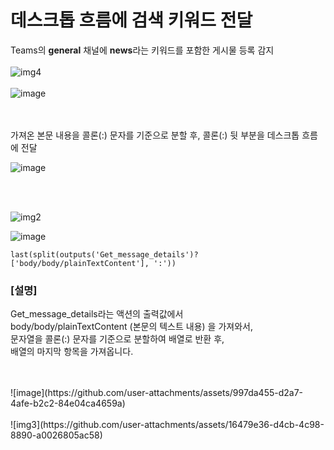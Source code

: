 # 데스크톱 흐름에 검색 키워드 전달

Teams의 **general** 채널에 **news**라는 키워드를 포함한 게시물 등록 감지 
<br>
<br>
![img4](https://github.com/user-attachments/assets/4c46bd81-8df6-4198-a161-83a497f18c19)
<br>
<br>
![image](https://github.com/user-attachments/assets/b746f7ad-55db-40df-a927-79dbd8cebdbd)

<br>
<br>
가져온 본문 내용을 콜론(:) 문자를 기준으로 분할 후, 콜론(:) 뒷 부분을 데스크톱 흐름에 전달

![image](https://github.com/user-attachments/assets/c64b901c-4111-464d-a604-7d8f34a53e10)

<br>
<br>

![img2](https://github.com/user-attachments/assets/50f411ad-21b6-45bf-9290-62ff0ff1fb08)

![image](https://github.com/user-attachments/assets/4eb8c4c2-fffc-4e95-997a-f6d0616ca366)

```
last(split(outputs('Get_message_details')?['body/body/plainTextContent'], ':'))
```
### [설명]
Get_message_details라는 액션의 출력값에서<br>
body/body/plainTextContent (본문의 텍스트 내용) 을 가져와서, <br>
문자열을 콜론(:) 문자를 기준으로 분할하여 배열로 반환 후, <br>
배열의 마지막 항목을 가져옵니다. <br>

<br>
<br>
![image](https://github.com/user-attachments/assets/997da455-d2a7-4afe-b2c2-84e04ca4659a)
<br>
<br>
![img3](https://github.com/user-attachments/assets/16479e36-d4cb-4c98-8890-a0026805ac58)


